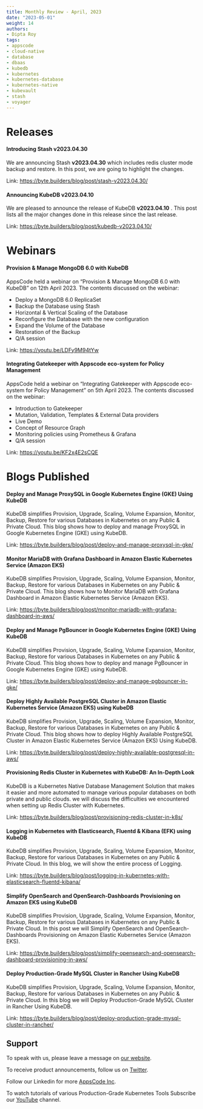 ```yaml
---
title: Monthly Review - April, 2023
date: "2023-05-01"
weight: 14
authors:
- Dipta Roy
tags:
- appscode
- cloud-native
- database
- dbaas
- kubedb
- kubernetes
- kubernetes-database
- kubernetes-native
- kubevault
- stash
- voyager
---
```


# Releases


#### Introducing Stash v2023.04.30

We are announcing Stash **v2023.04.30** which includes redis cluster mode backup and restore. In this post, we are going to highlight the changes.

Link: https://byte.builders/blog/post/stash-v2023.04.30/


#### Announcing KubeDB v2023.04.10

We are pleased to announce the release of KubeDB **v2023.04.10** . This post lists all the major changes done in this release since the last release. 

Link: https://byte.builders/blog/post/kubedb-v2023.04.10/



# Webinars


#### Provision & Manage MongoDB 6.0 with KubeDB

AppsCode held a webinar on “Provision & Manage MongoDB 6.0 with KubeDB” on 12th April 2023. The contents discussed on the webinar:

- Deploy a MongoDB 6.0 ReplicaSet
- Backup the Database using Stash
- Horizontal & Vertical Scaling of the Database
- Reconfigure the Database with the new configuration
- Expand the Volume of the Database
- Restoration of the Backup
- Q/A session

Link: https://youtu.be/LDFy9M94tYw


#### Integrating Gatekeeper with Appscode eco-system for Policy Management

AppsCode held a webinar on “Integrating Gatekeeper with Appscode eco-system for Policy Management” on 5th April 2023. The contents discussed on the webinar:

- Introduction to Gatekeeper
- Mutation, Validation, Templates & External Data providers
- Live Demo
- Concept of Resource Graph
- Monitoring policies using Prometheus & Grafana
- Q/A session

Link: https://youtu.be/KF2x4E2sCQE



# Blogs Published


#### Deploy and Manage ProxySQL in Google Kubernetes Engine (GKE) Using KubeDB

KubeDB simplifies Provision, Upgrade, Scaling, Volume Expansion, Monitor, Backup, Restore for various Databases in Kubernetes on any Public & Private Cloud. This blog shows how to deploy and manage ProxySQL in Google Kubernetes Engine (GKE) using KubeDB.

Link: https://byte.builders/blog/post/deploy-and-manage-proxysql-in-gke/


#### Monitor MariaDB with Grafana Dashboard in Amazon Elastic Kubernetes Service (Amazon EKS)

KubeDB simplifies Provision, Upgrade, Scaling, Volume Expansion, Monitor, Backup, Restore for various Databases in Kubernetes on any Public & Private Cloud. This blog shows how to Monitor MariaDB with Grafana Dashboard in Amazon Elastic Kubernetes Service (Amazon EKS).

Link: https://byte.builders/blog/post/monitor-mariadb-with-grafana-dashboard-in-aws/

#### Deploy and Manage PgBouncer in Google Kubernetes Engine (GKE) Using KubeDB

KubeDB simplifies Provision, Upgrade, Scaling, Volume Expansion, Monitor, Backup, Restore for various Databases in Kubernetes on any Public & Private Cloud. This blog shows how to deploy and manage PgBouncer in Google Kubernetes Engine (GKE) using KubeDB.

Link: https://byte.builders/blog/post/deploy-and-manage-pgbouncer-in-gke/


#### Deploy Highly Available PostgreSQL Cluster in Amazon Elastic Kubernetes Service (Amazon EKS) using KubeDB

KubeDB simplifies Provision, Upgrade, Scaling, Volume Expansion, Monitor, Backup, Restore for various Databases in Kubernetes on any Public & Private Cloud. This blog shows how to deploy Highly Available PostgreSQL Cluster in Amazon Elastic Kubernetes Service (Amazon EKS) Using KubeDB.

Link: https://byte.builders/blog/post/deploy-highly-available-postgresql-in-aws/


#### Provisioning Redis Cluster in Kubernetes with KubeDB: An In-Depth Look

KubeDB is a Kubernetes Native Database Management Solution that makes it easier and more automated to manage various popular databases on both private and public clouds. we will discuss the difficulties we encountered when setting up Redis Cluster with Kubernetes.

Link: https://byte.builders/blog/post/provisioning-redis-cluster-in-k8s/


#### Logging in Kubernetes with Elasticsearch, Fluentd & Kibana (EFK) using KubeDB

KubeDB simplifies Provision, Upgrade, Scaling, Volume Expansion, Monitor, Backup, Restore for various Databases in Kubernetes on any Public & Private Cloud. In this blog, we will show the entire process of Logging.

Link: https://byte.builders/blog/post/logging-in-kubernetes-with-elasticsearch-fluentd-kibana/


#### Simplify OpenSearch and OpenSearch-Dashboards Provisioning on Amazon EKS using KubeDB

KubeDB simplifies Provision, Upgrade, Scaling, Volume Expansion, Monitor, Backup, Restore for various Databases in Kubernetes on any Public & Private Cloud. In this post we will Simplify OpenSearch and OpenSearch-Dashboards Provisioning on Amazon Elastic Kubernetes Service (Amazon EKS).

Link: https://byte.builders/blog/post/simplify-opensearch-and-opensearch-dashboard-provisioning-in-aws/


#### Deploy Production-Grade MySQL Cluster in Rancher Using KubeDB

KubeDB simplifies Provision, Upgrade, Scaling, Volume Expansion, Monitor, Backup, Restore for various Databases in Kubernetes on any Public & Private Cloud. In this blog we will Deploy Production-Grade MySQL Cluster in Rancher Using KubeDB.

Link: https://byte.builders/blog/post/deploy-production-grade-mysql-cluster-in-rancher/




## Support

To speak with us, please leave a message on [our website](https://appscode.com/contact/).

To receive product announcements, follow us on [Twitter](https://twitter.com/AppsCodeHQ/).

Follow our Linkedin for more [AppsCode Inc](https://www.linkedin.com/company/appscode/).

To watch tutorials of various Production-Grade Kubernetes Tools Subscribe our [YouTube](https://www.youtube.com/c/AppsCodeInc/) channel.

